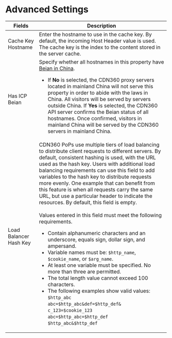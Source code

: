 # Advanced Settings

| **Fields**              | **Description**                                      |
| ----------------------- | -----------------------------------------------------|
| Cache Key Hostname      | Enter the hostname to use in the cache key. By default, the incoming Host Header value is used. The cache key is the index to the content stored in the server cache.|
| Has ICP Beian           | Specify whether all hostnames in this property have [Beian in China](</docs/edge-logic/faq.md#china-delivery-and-beian>). <ul><li>If **No** is selected, the CDN360 proxy servers located in mainland China will not serve this property in order to abide with the laws in China. All visitors will be served by servers outside China. If **Yes** is selected, the CDN360 API server confirms the Beian status of all hostnames. Once confirmed, visitors in mainland China will be served by the CDN360 servers in mainland China.|
| Load Balancer Hash Key | CDN360 PoPs use multiple tiers of load balancing to distribute client requests to different servers. By default, consistent hashing is used, with the URL used as the hash key. Users with additional load balancing requirements can use this field to add variables to the hash key to distribute requests more evenly. One example that can benefit from this feature is when all requests carry the same URL, but use a particular header to indicate the resources. By default, this field is empty. <br><br>Values entered in this field must meet the following requirements.<ul><li>Contain alphanumeric characters and an underscore, equals sign, dollar sign, and ampersand.</br><li>Variable names must be: `$http_name`, `$cookie_name`, or `$arg_name`.<li>At least one variable must be specified. No more than three are permitted.<li>The total length value cannot exceed 100 characters.<li>The following examples show valid values:<br>`$http_abc`<br>`abc=$http_abc&def=$http_def&`<br>`c_123=$cookie_123`<br>`abc=$http_abc=$http_def`<br>`$http_abc&$http_def`<br></ul>

